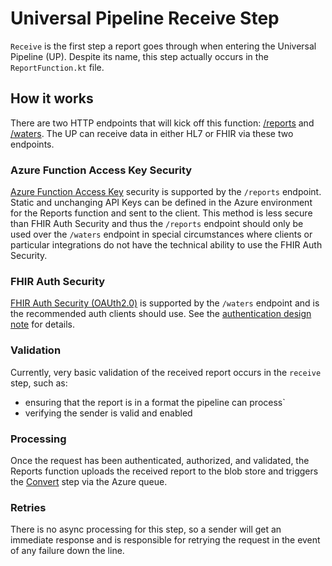 # Universal Pipeline Receive Step

`Receive` is the first step a report goes through when entering the Universal Pipeline (UP). Despite its name, this step
actually occurs in the `ReportFunction.kt` file.

## How it works

There are two HTTP endpoints that will kick off this function: [/reports](../api/reports.yml)
and [/waters](../api/waters-reports.yml). The UP can receive data in either HL7 or FHIR via these two endpoints.

### Azure Function Access Key Security

[Azure Function Access Key](https://learn.microsoft.com/en-us/azure/azure-functions/functions-bindings-http-webhook-trigger?tabs=python-v2%2Cisolated-process%2Cnodejs-v4%2Cfunctionsv2&pivots=programming-language-csharp#authorization-keys)
security is supported by
the `/reports` endpoint. Static and unchanging API Keys can be defined
in the Azure environment for the Reports function and sent to the client. This method is less secure than FHIR Auth
Security and thus the `/reports` endpoint should only be used over the `/waters` endpoint in special circumstances where
clients or particular integrations do not have the technical ability to use the FHIR Auth Security.

### FHIR Auth Security

[FHIR Auth Security (OAUth2.0)](https://docs.smarthealthit.org/authorization/best-practices/) is supported by
the `/waters` endpoint and is the recommended auth clients should use. See
the [authentication design note](../design/features/0002-authentication.md) for details.

### Validation

Currently, very basic validation of the received report occurs in the `receive` step, such as:

- ensuring that the report is in a format the pipeline can process`
- verifying the sender is valid and enabled

### Processing

Once the request has been authenticated, authorized, and validated, the Reports function uploads the received report
to the blob store and triggers the [Convert](convert.md) step via the Azure queue.

### Retries

There is no async processing for this step, so a sender will get an immediate response and is responsible for retrying
the
request in the event of any failure down the line.